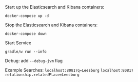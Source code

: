 Start up the Elasticsearch and Kibana containers:
```
docker-compose up -d
```

Stop the Elasticsearch and Kibana containers:
```
docker-compose down
```

Start Service
```
gradle/w run --info
```

Debug: add `--debug-jvm` flag


Example Searches:
`localhost:8081?q=Leesburg`
`localhost:8081?relationship.relatedPlace=Leesburg`
